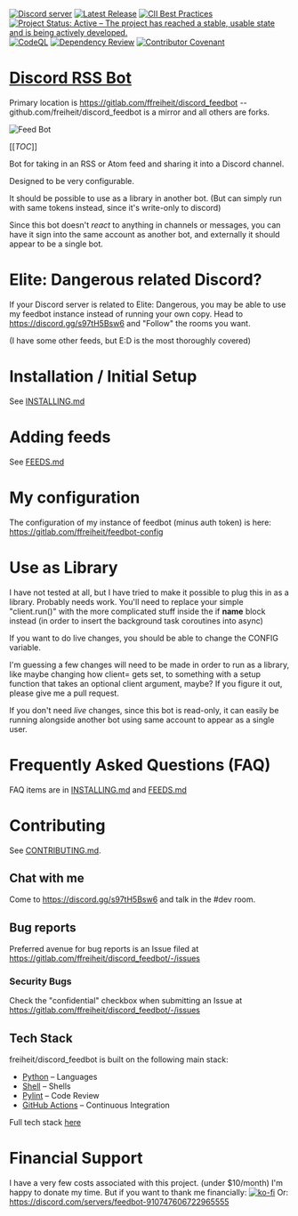 [![Discord server](https://discord.com/api/guilds/910747606722965555/embed.png)](https://discord.com/servers/feedbot-910747606722965555)
[![Latest Release](https://gitlab.com/ffreiheit/discord_feedbot/-/badges/release.svg)](https://gitlab.com/ffreiheit/discord_feedbot/-/releases)
[![CII Best Practices](https://bestpractices.coreinfrastructure.org/projects/6176/badge)](https://bestpractices.coreinfrastructure.org/projects/6176)
[![Project Status: Active – The project has reached a stable, usable state and is being actively developed.](https://www.repostatus.org/badges/latest/active.svg)](https://www.repostatus.org/#active)
[![CodeQL](https://github.com/freiheit/discord_feedbot/actions/workflows/codeql-analysis.yml/badge.svg)](https://github.com/freiheit/discord_feedbot/actions/workflows/codeql-analysis.yml)
[![Dependency Review](https://github.com/freiheit/discord_feedbot/actions/workflows/dependency-review.yml/badge.svg)](https://github.com/freiheit/discord_feedbot/actions/workflows/dependency-review.yml)
[![Contributor Covenant](https://img.shields.io/badge/Contributor%20Covenant-2.1-4baaaa.svg)](code_of_conduct.md)

# [Discord RSS Bot](https://gitlab.com/ffreiheit/discord_feedbot)

Primary location is https://gitlab.com/ffreiheit/discord_feedbot -- 
github.com/freiheit/discord_feedbot is a mirror and all others are forks.

![Feed Bot](avatars/avatar-angry-small.png)

[[_TOC_]]

Bot for taking in an RSS or Atom feed and sharing it into a Discord channel.

Designed to be very configurable.

It should be possible to use as a library in another bot. (But can simply
run with same tokens instead, since it's write-only to discord)

Since this bot doesn't *react* to anything in channels or messages, you can
have it sign into the same account as another bot, and externally it should 
appear to be a single bot.


# Elite: Dangerous related Discord?

If your Discord server is related to Elite: Dangerous, you may be able to use
my feedbot instance instead of running your own copy.
Head to https://discord.gg/s97tH5Bsw6 and "Follow" the rooms you want.

(I have some other feeds, but E:D is the most thoroughly covered)


# Installation / Initial Setup

See [INSTALLING.md](INSTALLING.md)


# Adding feeds

See [FEEDS.md](INSTALLING.md)


# My configuration
The configuration of my instance of feedbot (minus auth token) is here: https://gitlab.com/ffreiheit/feedbot-config

# Use as Library
I have not tested at all, but I have tried to make it possible to plug this
in as a library. Probably needs work. You'll need to replace your simple
"client.run()" with the more complicated stuff inside the if __name__ block
instead (in order to insert the background task coroutines into async)

If you want to do live changes, you should be able to change the CONFIG variable.

I'm guessing a few changes will need to be made in order to run as a
library, like maybe changing how client= gets set, to something with a
setup function that takes an optional client argument, maybe? If you figure
it out, please give me a pull request.

If you don't need _live_ changes, since this bot is read-only, it can easily
be running alongside another bot using same account to appear as a single
user.


# Frequently Asked Questions (FAQ)
FAQ items are in 
[INSTALLING.md](INSTALLING.md) and 
[FEEDS.md](FEEDS.md)

# Contributing

See [CONTRIBUTING.md](CONTRIBUTING.md).

## Chat with me
Come to https://discord.gg/s97tH5Bsw6 and talk in the #dev room.

## Bug reports
Preferred avenue for bug reports is an Issue filed at https://gitlab.com/ffreiheit/discord_feedbot/-/issues

### Security Bugs
Check the "confidential" checkbox when submitting an Issue at https://gitlab.com/ffreiheit/discord_feedbot/-/issues

## Tech Stack
freiheit/discord_feedbot is built on the following main stack:
- [Python](https://www.python.org) – Languages
- [Shell](https://en.wikipedia.org/wiki/Shell_script) – Shells
- [Pylint](https://www.pylint.org/) – Code Review
- [GitHub Actions](https://github.com/features/actions) – Continuous Integration

Full tech stack [here](/techstack.md)

# Financial Support
I have a very few costs associated with this project. (under $10/month)
I'm happy to donate my time.
But if you want to thank me financially:
[![ko-fi](https://www.ko-fi.com/img/githubbutton_sm.svg)](https://ko-fi.com/V7V21T7Y9)
Or: https://discord.com/servers/feedbot-910747606722965555

